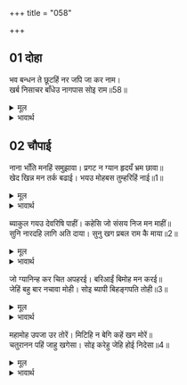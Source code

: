 +++
title = "058"

+++


## 01 दोहा
भव बन्धन ते छूटहिं नर जपि जा कर नाम।  
खर्ब निसाचर बाँधेउ नागपास सोइ राम॥58॥  

<details><summary>मूल</summary>

भव बन्धन ते छूटहिं नर जपि जा कर नाम।  
खर्ब निसाचर बाँधेउ नागपास सोइ राम॥58॥  
</details>

<details><summary>भावार्थ</summary>

जिनका नाम जपकर मनुष्य संसार के बन्धन से छूट जाते हैं, उन्हीं राम को एक तुच्छ राक्षस ने नागपाश से बाँध लिया॥58॥  
</details>





## 02 चौपाई
नाना भाँति मनहिं समुझावा। प्रगट न ग्यान हृदयँ भ्रम छावा॥  
खेद खिन्न मन तर्क बढाई। भयउ मोहबस तुम्हरिहिं नाई॥1॥  

<details><summary>मूल</summary>

नाना भाँति मनहिं समुझावा। प्रगट न ग्यान हृदयँ भ्रम छावा॥  
खेद खिन्न मन तर्क बढाई। भयउ मोहबस तुम्हरिहिं नाई॥1॥  
</details>

<details><summary>भावार्थ</summary>

गरुडजी ने अनेकों प्रकार से अपने मन को समझाया। पर उन्हें ज्ञान नहीं हुआ, हृदय में भ्रम और भी अधिक छा गया। (सन्देहजनित) दुःख से दुःखी होकर, मन में कुतर्क बढाकर वे तुम्हारी ही भाँति मोहवश हो गए॥1॥  
</details>

ब्याकुल गयउ देवरिषि पाहीं। कहेसि जो संसय निज मन माहीं॥  
सुनि नारदहि लागि अति दाया। सुनु खग प्रबल राम कै माया॥2॥  

<details><summary>मूल</summary>

ब्याकुल गयउ देवरिषि पाहीं। कहेसि जो संसय निज मन माहीं॥  
सुनि नारदहि लागि अति दाया। सुनु खग प्रबल राम कै माया॥2॥  
</details>

<details><summary>भावार्थ</summary>

व्याकुल होकर वे देवर्षि नारदजी के पास गए और मन में जो सन्देह था, वह उनसे कहा। उसे सुनकर नारद को अत्यन्त दया आई। (उन्होन्ने कहा-) हे गरुड! सुनिए! श्री रामजी की माया बडी ही बलवती है॥2॥  
</details>

जो ग्यानिन्ह कर चित अपहरई। बरिआईं बिमोह मन करई॥  
जेहिं बहु बार नचावा मोही। सोइ ब्यापी बिहङ्गपति तोही॥3॥  

<details><summary>मूल</summary>

जो ग्यानिन्ह कर चित अपहरई। बरिआईं बिमोह मन करई॥  
जेहिं बहु बार नचावा मोही। सोइ ब्यापी बिहङ्गपति तोही॥3॥  
</details>

<details><summary>भावार्थ</summary>

जो ज्ञानियों के चित्त को भी भली भाँति हरण कर लेती है और उनके मन में जबर्दस्ती बडा भारी मोह उत्पन्न कर देती है तथा जिसने मुझको भी बहुत बार नचाया है, हे पक्षीराज! वही माया आपको भी व्याप गई है॥3॥  
</details>

महामोह उपजा उर तोरें। मिटिहि न बेगि कहें खग मोरें॥  
चतुरानन पहिं जाहु खगेसा। सोइ करेहु जेहि होई निदेसा॥4॥  

<details><summary>मूल</summary>

महामोह उपजा उर तोरें। मिटिहि न बेगि कहें खग मोरें॥  
चतुरानन पहिं जाहु खगेसा। सोइ करेहु जेहि होई निदेसा॥4॥  
</details>

<details><summary>भावार्थ</summary>

हे गरुड! आपके हृदय में बडा भारी मोह उत्पन्न हो गया है। यह मेरे समझाने से तुरन्त नहीं मिटेगा। अतः हे पक्षीराज! आप ब्रह्माजी के पास जाइए और वहाँ जिस काम के लिए आदेश मिले, वही कीजिएगा॥4॥  
</details>

<div class="audioEmbed"  caption="AIR-वाचनम्" src="https://archive
.org/download/rAmcharitmAnas-AIR/EPI-376.mp3"></div>
